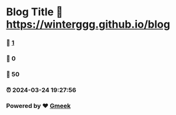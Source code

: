 # Blog Title :link: https://winterggg.github.io/blog 
### :page_facing_up: [1](https://winterggg.github.io/blog/tag.html) 
### :speech_balloon: 0 
### :hibiscus: 50 
### :alarm_clock: 2024-03-24 19:27:56 
### Powered by :heart: [Gmeek](https://github.com/Meekdai/Gmeek)
